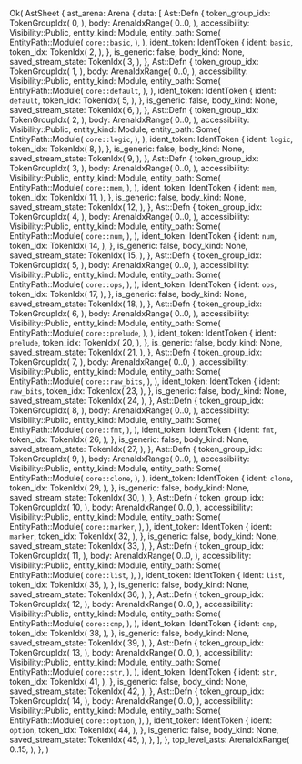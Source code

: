 Ok(
    AstSheet {
        ast_arena: Arena {
            data: [
                Ast::Defn {
                    token_group_idx: TokenGroupIdx(
                        0,
                    ),
                    body: ArenaIdxRange(
                        0..0,
                    ),
                    accessibility: Visibility::Public,
                    entity_kind: Module,
                    entity_path: Some(
                        EntityPath::Module(
                            `core::basic`,
                        ),
                    ),
                    ident_token: IdentToken {
                        ident: `basic`,
                        token_idx: TokenIdx(
                            2,
                        ),
                    },
                    is_generic: false,
                    body_kind: None,
                    saved_stream_state: TokenIdx(
                        3,
                    ),
                },
                Ast::Defn {
                    token_group_idx: TokenGroupIdx(
                        1,
                    ),
                    body: ArenaIdxRange(
                        0..0,
                    ),
                    accessibility: Visibility::Public,
                    entity_kind: Module,
                    entity_path: Some(
                        EntityPath::Module(
                            `core::default`,
                        ),
                    ),
                    ident_token: IdentToken {
                        ident: `default`,
                        token_idx: TokenIdx(
                            5,
                        ),
                    },
                    is_generic: false,
                    body_kind: None,
                    saved_stream_state: TokenIdx(
                        6,
                    ),
                },
                Ast::Defn {
                    token_group_idx: TokenGroupIdx(
                        2,
                    ),
                    body: ArenaIdxRange(
                        0..0,
                    ),
                    accessibility: Visibility::Public,
                    entity_kind: Module,
                    entity_path: Some(
                        EntityPath::Module(
                            `core::logic`,
                        ),
                    ),
                    ident_token: IdentToken {
                        ident: `logic`,
                        token_idx: TokenIdx(
                            8,
                        ),
                    },
                    is_generic: false,
                    body_kind: None,
                    saved_stream_state: TokenIdx(
                        9,
                    ),
                },
                Ast::Defn {
                    token_group_idx: TokenGroupIdx(
                        3,
                    ),
                    body: ArenaIdxRange(
                        0..0,
                    ),
                    accessibility: Visibility::Public,
                    entity_kind: Module,
                    entity_path: Some(
                        EntityPath::Module(
                            `core::mem`,
                        ),
                    ),
                    ident_token: IdentToken {
                        ident: `mem`,
                        token_idx: TokenIdx(
                            11,
                        ),
                    },
                    is_generic: false,
                    body_kind: None,
                    saved_stream_state: TokenIdx(
                        12,
                    ),
                },
                Ast::Defn {
                    token_group_idx: TokenGroupIdx(
                        4,
                    ),
                    body: ArenaIdxRange(
                        0..0,
                    ),
                    accessibility: Visibility::Public,
                    entity_kind: Module,
                    entity_path: Some(
                        EntityPath::Module(
                            `core::num`,
                        ),
                    ),
                    ident_token: IdentToken {
                        ident: `num`,
                        token_idx: TokenIdx(
                            14,
                        ),
                    },
                    is_generic: false,
                    body_kind: None,
                    saved_stream_state: TokenIdx(
                        15,
                    ),
                },
                Ast::Defn {
                    token_group_idx: TokenGroupIdx(
                        5,
                    ),
                    body: ArenaIdxRange(
                        0..0,
                    ),
                    accessibility: Visibility::Public,
                    entity_kind: Module,
                    entity_path: Some(
                        EntityPath::Module(
                            `core::ops`,
                        ),
                    ),
                    ident_token: IdentToken {
                        ident: `ops`,
                        token_idx: TokenIdx(
                            17,
                        ),
                    },
                    is_generic: false,
                    body_kind: None,
                    saved_stream_state: TokenIdx(
                        18,
                    ),
                },
                Ast::Defn {
                    token_group_idx: TokenGroupIdx(
                        6,
                    ),
                    body: ArenaIdxRange(
                        0..0,
                    ),
                    accessibility: Visibility::Public,
                    entity_kind: Module,
                    entity_path: Some(
                        EntityPath::Module(
                            `core::prelude`,
                        ),
                    ),
                    ident_token: IdentToken {
                        ident: `prelude`,
                        token_idx: TokenIdx(
                            20,
                        ),
                    },
                    is_generic: false,
                    body_kind: None,
                    saved_stream_state: TokenIdx(
                        21,
                    ),
                },
                Ast::Defn {
                    token_group_idx: TokenGroupIdx(
                        7,
                    ),
                    body: ArenaIdxRange(
                        0..0,
                    ),
                    accessibility: Visibility::Public,
                    entity_kind: Module,
                    entity_path: Some(
                        EntityPath::Module(
                            `core::raw_bits`,
                        ),
                    ),
                    ident_token: IdentToken {
                        ident: `raw_bits`,
                        token_idx: TokenIdx(
                            23,
                        ),
                    },
                    is_generic: false,
                    body_kind: None,
                    saved_stream_state: TokenIdx(
                        24,
                    ),
                },
                Ast::Defn {
                    token_group_idx: TokenGroupIdx(
                        8,
                    ),
                    body: ArenaIdxRange(
                        0..0,
                    ),
                    accessibility: Visibility::Public,
                    entity_kind: Module,
                    entity_path: Some(
                        EntityPath::Module(
                            `core::fmt`,
                        ),
                    ),
                    ident_token: IdentToken {
                        ident: `fmt`,
                        token_idx: TokenIdx(
                            26,
                        ),
                    },
                    is_generic: false,
                    body_kind: None,
                    saved_stream_state: TokenIdx(
                        27,
                    ),
                },
                Ast::Defn {
                    token_group_idx: TokenGroupIdx(
                        9,
                    ),
                    body: ArenaIdxRange(
                        0..0,
                    ),
                    accessibility: Visibility::Public,
                    entity_kind: Module,
                    entity_path: Some(
                        EntityPath::Module(
                            `core::clone`,
                        ),
                    ),
                    ident_token: IdentToken {
                        ident: `clone`,
                        token_idx: TokenIdx(
                            29,
                        ),
                    },
                    is_generic: false,
                    body_kind: None,
                    saved_stream_state: TokenIdx(
                        30,
                    ),
                },
                Ast::Defn {
                    token_group_idx: TokenGroupIdx(
                        10,
                    ),
                    body: ArenaIdxRange(
                        0..0,
                    ),
                    accessibility: Visibility::Public,
                    entity_kind: Module,
                    entity_path: Some(
                        EntityPath::Module(
                            `core::marker`,
                        ),
                    ),
                    ident_token: IdentToken {
                        ident: `marker`,
                        token_idx: TokenIdx(
                            32,
                        ),
                    },
                    is_generic: false,
                    body_kind: None,
                    saved_stream_state: TokenIdx(
                        33,
                    ),
                },
                Ast::Defn {
                    token_group_idx: TokenGroupIdx(
                        11,
                    ),
                    body: ArenaIdxRange(
                        0..0,
                    ),
                    accessibility: Visibility::Public,
                    entity_kind: Module,
                    entity_path: Some(
                        EntityPath::Module(
                            `core::list`,
                        ),
                    ),
                    ident_token: IdentToken {
                        ident: `list`,
                        token_idx: TokenIdx(
                            35,
                        ),
                    },
                    is_generic: false,
                    body_kind: None,
                    saved_stream_state: TokenIdx(
                        36,
                    ),
                },
                Ast::Defn {
                    token_group_idx: TokenGroupIdx(
                        12,
                    ),
                    body: ArenaIdxRange(
                        0..0,
                    ),
                    accessibility: Visibility::Public,
                    entity_kind: Module,
                    entity_path: Some(
                        EntityPath::Module(
                            `core::cmp`,
                        ),
                    ),
                    ident_token: IdentToken {
                        ident: `cmp`,
                        token_idx: TokenIdx(
                            38,
                        ),
                    },
                    is_generic: false,
                    body_kind: None,
                    saved_stream_state: TokenIdx(
                        39,
                    ),
                },
                Ast::Defn {
                    token_group_idx: TokenGroupIdx(
                        13,
                    ),
                    body: ArenaIdxRange(
                        0..0,
                    ),
                    accessibility: Visibility::Public,
                    entity_kind: Module,
                    entity_path: Some(
                        EntityPath::Module(
                            `core::str`,
                        ),
                    ),
                    ident_token: IdentToken {
                        ident: `str`,
                        token_idx: TokenIdx(
                            41,
                        ),
                    },
                    is_generic: false,
                    body_kind: None,
                    saved_stream_state: TokenIdx(
                        42,
                    ),
                },
                Ast::Defn {
                    token_group_idx: TokenGroupIdx(
                        14,
                    ),
                    body: ArenaIdxRange(
                        0..0,
                    ),
                    accessibility: Visibility::Public,
                    entity_kind: Module,
                    entity_path: Some(
                        EntityPath::Module(
                            `core::option`,
                        ),
                    ),
                    ident_token: IdentToken {
                        ident: `option`,
                        token_idx: TokenIdx(
                            44,
                        ),
                    },
                    is_generic: false,
                    body_kind: None,
                    saved_stream_state: TokenIdx(
                        45,
                    ),
                },
            ],
        },
        top_level_asts: ArenaIdxRange(
            0..15,
        ),
    },
)